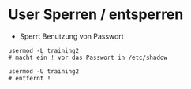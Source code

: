 # User Sperren / entsperren 

  * Sperrt Benutzung von Passwort 

```
usermod -L training2 
# macht ein ! vor das Passwort in /etc/shadow 
```

```
usermod -U training2 
# entfernt ! 
```
